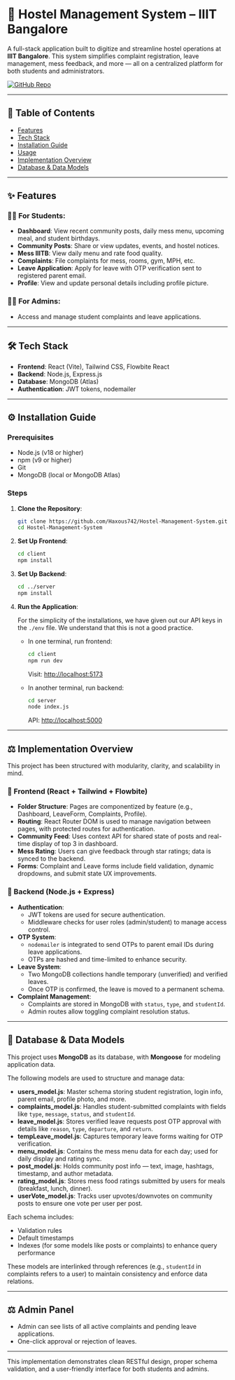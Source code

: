 # 🏨 Hostel Management System – IIIT Bangalore

A full-stack application built to digitize and streamline hostel operations at **IIIT Bangalore**. This system simplifies complaint registration, leave management, mess feedback, and more — all on a centralized platform for both students and administrators.

[![GitHub Repo](https://img.shields.io/badge/Visit%20Repo-%2312100E.svg?style=for-the-badge&logo=github&logoColor=white)](https://github.com/Haxous742/Hostel-Management-System.git)

---

## 📌 Table of Contents

- [Features](#-features)
- [Tech Stack](#-tech-stack)
- [Installation Guide](#-installation-guide)
- [Usage](#-usage)
- [Implementation Overview](#-implementation-overview)
- [Database & Data Models](#-database--data-models)

---

## ✨ Features

### 🧑‍🏫 For Students:
- **Dashboard**: View recent community posts, daily mess menu, upcoming meal, and student birthdays.
- **Community Posts**: Share or view updates, events, and hostel notices.
- **Mess IIITB**: View daily menu and rate food quality.
- **Complaints**: File complaints for mess, rooms, gym, MPH, etc.
- **Leave Application**: Apply for leave with OTP verification sent to registered parent email.
- **Profile**: View and update personal details including profile picture.

### 🧑‍💼 For Admins:
- Access and manage student complaints and leave applications.

---

## 🛠 Tech Stack

- **Frontend**: React (Vite), Tailwind CSS, Flowbite React  
- **Backend**: Node.js, Express.js  
- **Database**: MongoDB (Atlas)  
- **Authentication**: JWT tokens, nodemailer  

---

## ⚙️ Installation Guide

### Prerequisites

- Node.js (v18 or higher)  
- npm (v9 or higher)  
- Git  
- MongoDB (local or MongoDB Atlas)  

### Steps

1. **Clone the Repository**:
   ```bash
   git clone https://github.com/Haxous742/Hostel-Management-System.git
   cd Hostel-Management-System
   ```

2. **Set Up Frontend**:
   ```bash
   cd client
   npm install
   ```

3. **Set Up Backend**:
   ```bash
   cd ../server
   npm install
   ```

5. **Run the Application**:

   For the simplicity of the installations, we have given out our API keys in the `./env` file. We understand that this is not a good practice.

   - In one terminal, run frontend:
     ```bash
     cd client
     npm run dev
     ```
     Visit: [http://localhost:5173](http://localhost:5173)

   - In another terminal, run backend:
     ```bash
     cd server
     node index.js
     ```
     API: [http://localhost:5000](http://localhost:5000)

---

## ⚖️ Implementation Overview

This project has been structured with modularity, clarity, and scalability in mind.

### 🚀 Frontend (React + Tailwind + Flowbite)

- **Folder Structure**: Pages are componentized by feature (e.g., Dashboard, LeaveForm, Complaints, Profile).
- **Routing**: React Router DOM is used to manage navigation between pages, with protected routes for authentication.
- **Community Feed**: Uses context API for shared state of posts and real-time display of top 3 in dashboard.
- **Mess Rating**: Users can give feedback through star ratings; data is synced to the backend.
- **Forms**: Complaint and Leave forms include field validation, dynamic dropdowns, and submit state UX improvements.

### 🧰 Backend (Node.js + Express)

- **Authentication**:
  - JWT tokens are used for secure authentication.
  - Middleware checks for user roles (admin/student) to manage access control.
- **OTP System**:
  - `nodemailer` is integrated to send OTPs to parent email IDs during leave applications.
  - OTPs are hashed and time-limited to enhance security.
- **Leave System**:
  - Two MongoDB collections handle temporary (unverified) and verified leaves.
  - Once OTP is confirmed, the leave is moved to a permanent schema.
- **Complaint Management**:
  - Complaints are stored in MongoDB with `status`, `type`, and `studentId`.
  - Admin routes allow toggling complaint resolution status.

---

## 🧩 Database & Data Models

This project uses **MongoDB** as its database, with **Mongoose** for modeling application data.

The following models are used to structure and manage data:

- **users_model.js**: Master schema storing student registration, login info, parent email, profile photo, and more.
- **complaints_model.js**: Handles student-submitted complaints with fields like `type`, `message`, `status`, and `studentId`.
- **leave_model.js**: Stores verified leave requests post OTP approval with details like `reason`, `type`, `departure`, and `return`.
- **tempLeave_model.js**: Captures temporary leave forms waiting for OTP verification.
- **menu_model.js**: Contains the mess menu data for each day; used for daily display and rating sync.
- **post_model.js**: Holds community post info — text, image, hashtags, timestamp, and author metadata.
- **rating_model.js**: Stores mess food ratings submitted by users for meals (breakfast, lunch, dinner).
- **userVote_model.js**: Tracks user upvotes/downvotes on community posts to ensure one vote per user per post.

Each schema includes:
- Validation rules
- Default timestamps
- Indexes (for some models like posts or complaints) to enhance query performance

These models are interlinked through references (e.g., `studentId` in complaints refers to a user) to maintain consistency and enforce data relations.

---

## ⚖️ Admin Panel

- Admin can see lists of all active complaints and pending leave applications.
- One-click approval or rejection of leaves.


---

This implementation demonstrates clean RESTful design, proper schema validation, and a user-friendly interface for both students and admins.

